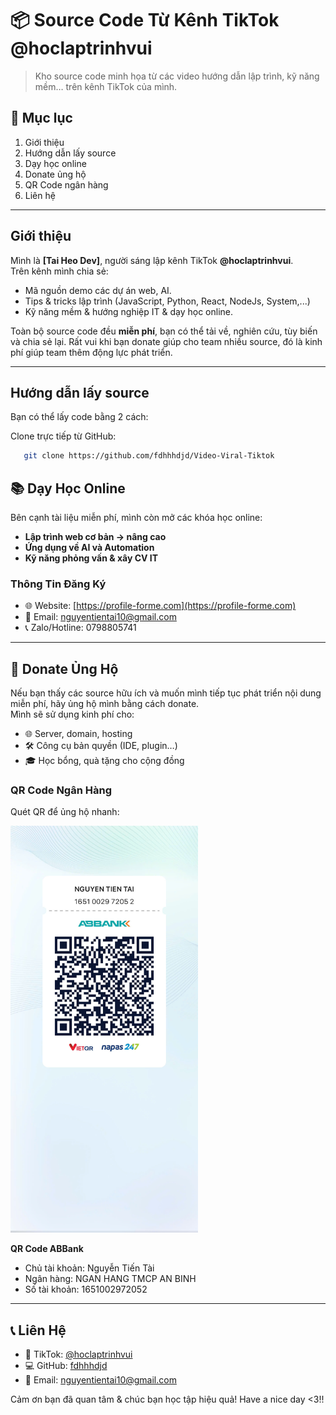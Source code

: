 # 📦 Source Code Từ Kênh TikTok @hoclaptrinhvui

> Kho source code minh họa từ các video hướng dẫn lập trình, kỹ năng mềm… trên kênh TikTok của mình.

## 📖 Mục lục
1. Giới thiệu  
2. Hướng dẫn lấy source  
3. Dạy học online  
4. Donate ủng hộ  
5. QR Code ngân hàng  
6. Liên hệ  

---

## Giới thiệu
Mình là **[Tai Heo Dev]**, người sáng lập kênh TikTok **@hoclaptrinhvui**.  
Trên kênh mình chia sẻ:  
- Mã nguồn demo các dự án web, AI.  
- Tips & tricks lập trình (JavaScript, Python, React, NodeJs, System,...)  
- Kỹ năng mềm & hướng nghiệp IT & dạy học online. 

Toàn bộ source code đều **miễn phí**, bạn có thể tải về, nghiên cứu, tùy biến và chia sẻ lại.
Rất vui khi bạn donate giúp cho team nhiều source, đó là kinh phí giúp team thêm động lực phát triển.

---

## Hướng dẫn lấy source
Bạn có thể lấy code bằng 2 cách:

Clone trực tiếp từ GitHub:
```bash
   git clone https://github.com/fdhhhdjd/Video-Viral-Tiktok
```

## 📚 Dạy Học Online

Bên cạnh tài liệu miễn phí, mình còn mở các khóa học online:

- **Lập trình web cơ bản → nâng cao**
- **Ứng dụng về AI và Automation**
- **Kỹ năng phỏng vấn & xây CV IT**

### Thông Tin Đăng Ký

- 🌐 Website: [https://profile-forme.com](https://profile-forme.com)
- 📧 Email: nguyentientai10@gmail.com
- 📞 Zalo/Hotline: 0798805741

---

## 💖 Donate Ủng Hộ

Nếu bạn thấy các source hữu ích và muốn mình tiếp tục phát triển nội dung miễn phí, hãy ủng hộ mình bằng cách donate.  
Mình sẽ sử dụng kinh phí cho:

- 🌐 Server, domain, hosting
- 🛠️ Công cụ bản quyền (IDE, plugin…)
- 🎓 Học bổng, quà tặng cho cộng đồng

### QR Code Ngân Hàng

Quét QR để ủng hộ nhanh:

<img src="./assets/main/abbank.jpg" alt="QR Code ABBank" width="300">


**QR Code ABBank**  
- Chủ tài khoản: Nguyễn Tiến Tài  
- Ngân hàng: NGAN HANG TMCP AN BINH  
- Số tài khoản: 1651002972052

---

## 📞 Liên Hệ

- 🎥 TikTok: [@hoclaptrinhvui](https://www.tiktok.com/@hoclaptrinhvui)
- 💻 GitHub: [fdhhhdjd](https://github.com/fdhhhdjd)
- 📧 Email: [nguyentientai10@gmail.com](mailto:nguyentientai10@gmail.com)

Cảm ơn bạn đã quan tâm & chúc bạn học tập hiệu quả! Have a nice day <3!!


